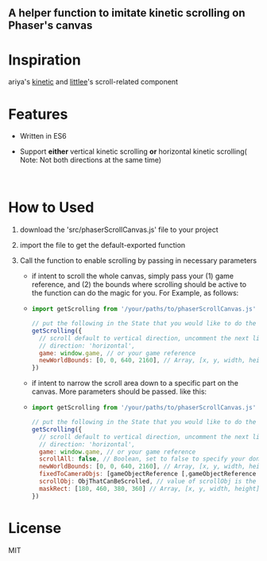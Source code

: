 ## A helper function to imitate kinetic scrolling on Phaser's canvas



# Inspiration

ariya's [kinetic](https://github.com/ariya/kinetic/) and [littlee](https://github.com/littlee)'s scroll-related component



# Features

- Written in ES6

- Support **either** vertical kinetic scrolling **or** horizontal kinetic scrolling( Note: Not both directions at the same time)

  ​

# How to Used
1. download the 'src/phaserScrollCanvas.js' file to your project

2. import the file to get the default-exported function

3. Call the function to enable scrolling by passing in necessary parameters

   - if intent to scroll the whole canvas, simply pass your (1) game reference, and (2) the bounds where scrolling should be active to the function can do the magic for you. For Example, as follows:

   - ```javascript
     import getScrolling from '/your/paths/to/phaserScrollCanvas.js'

     // put the following in the State that you would like to do the scroll
     getScrolling({
       // scroll default to vertical direction, uncomment the next line if you want to scroll horizontally  
       // direction: 'horizontal', 
       game: window.game, // or your game reference
       newWorldBounds: [0, 0, 640, 2160], // Array, [x, y, width, height], to resets the World bounds. In this case, it specifies the scrollable bounds. Usually the width and height are determined by the widest and highest object you want to display.
     })

     ```

   - if intent to narrow the scroll area down to a specific part on the canvas. More parameters should be passed. like this:

   - ```javascript
     import getScrolling from '/your/paths/to/phaserScrollCanvas.js'

     // put the following in the State that you would like to do the scroll
     getScrolling({
       // scroll default to vertical direction, uncomment the next line if you want to scroll horizontally  
       // direction: 'horizontal', 
       game: window.game, // or your game reference
       scrollAll: false, // Boolean, set to false to specify your don't want the whole canvas to scroll. Default to true.
       newWorldBounds: [0, 0, 640, 2160], // Array, [x, y, width, height], to reset the World bounds. Make sure this new world bounds cover your target scrolling area.
       fixedToCameraObjs: [gameObjectReference [,gameObjectReference [,...]]], // an array whose items are the game objects that your want them to stay put while scrolling. Default value is null.
       scrollObj: ObjThatCanBeScrolled, // value of scrollObj is the game object's reference that you intent to perform the scroll
       maskRect: [180, 460, 380, 360] // Array, [x, y, width, height], to specify the view area of your scrollObj
     })
     ```



# License

MIT
